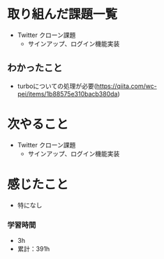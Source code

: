 # 取り組んだ課題一覧

- Twitter クローン課題 
    - サインアップ、ログイン機能実装

## わかったこと

- turboについての処理が必要(https://qiita.com/wc-pei/items/1b88575e310bacb380da)

# 次やること

- Twitter クローン課題 
    - サインアップ、ログイン機能実装

# 感じたこと

- 特になし

### 学習時間

- 3h
- 累計：391h
